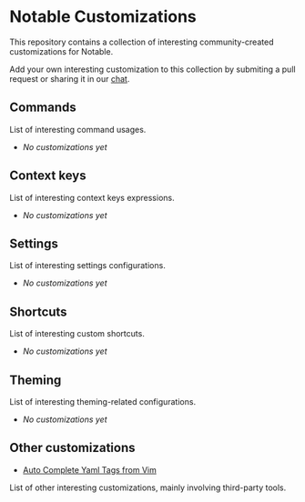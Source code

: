 # Notable Customizations

This repository contains a collection of interesting community-created customizations for Notable.

Add your own interesting customization to this collection by submiting a pull request or sharing it in our [chat](https://chat.notable.app).

## Commands

List of interesting command usages.

- _No customizations yet_

## Context keys

List of interesting context keys expressions.

- _No customizations yet_

## Settings

List of interesting settings configurations.

- _No customizations yet_

## Shortcuts

List of interesting custom shortcuts.

- _No customizations yet_

## Theming

List of interesting theming-related configurations.

- _No customizations yet_

## Other customizations

- [Auto Complete Yaml Tags from Vim](https://github.com/RyanGreenup/Note-Taking-Tools/blob/master/auto-complete-tags-vim/Auto-Complete-Tags.md)

List of other interesting customizations, mainly involving third-party tools.

